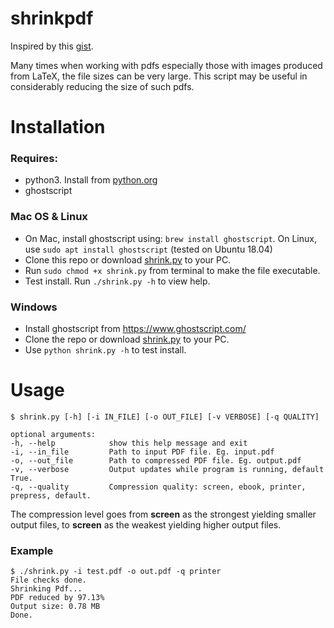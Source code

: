 # shrinkpdf
Inspired by this 
[gist](https://gist.github.com/firstdoit/6390547). 

Many times when working with pdfs especially those with images produced from LaTeX, the file sizes can be very large. This script may be useful in considerably reducing the size of such pdfs. 

# Installation
### Requires: 
- python3. Install from 
[python.org](https://www.python.org/downloads/)
- ghostscript

### Mac OS & Linux
- On Mac, install ghostscript using: ```brew install ghostscript```. On Linux, use ```sudo apt install ghostscript``` (tested on Ubuntu 18.04)
- Clone this repo or download [shrink.py](https://github.com/DanAbara/shrinkpdf/blob/main/shrink.py) to your PC.
- Run ```sudo chmod +x shrink.py``` from terminal to make the file executable. 
- Test install. Run ```./shrink.py -h``` to view help.

### Windows
- Install ghostscript from https://www.ghostscript.com/
- Clone the repo or download [shrink.py](https://github.com/DanAbara/shrinkpdf/blob/main/shrink.py) to your PC.
- Use ```python shrink.py -h``` to test install.

# Usage
    $ shrink.py [-h] [-i IN_FILE] [-o OUT_FILE] [-v VERBOSE] [-q QUALITY]

    optional arguments:
    -h, --help            show this help message and exit
    -i, --in_file         Path to input PDF file. Eg. input.pdf
    -o, --out_file        Path to compressed PDF file. Eg. output.pdf
    -v, --verbose         Output updates while program is running, default True.
    -q, --quality         Compression quality: screen, ebook, printer, prepress, default. 

The compression level goes from **screen** as the strongest yielding smaller output files, to **screen** as the weakest yielding higher output files.

### Example
    $ ./shrink.py -i test.pdf -o out.pdf -q printer
    File checks done.
    Shrinking Pdf...
    PDF reduced by 97.13%
    Output size: 0.78 MB
    Done.

  
  

